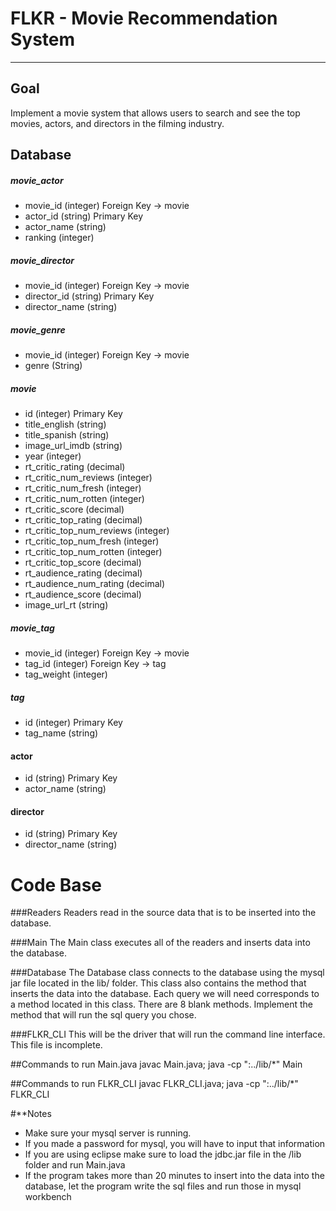 # FLKR - Movie Recommendation System
------------------------------

## Goal

Implement a movie system that allows users to search and see the top movies, actors, and directors in the filming industry.

## Database

##### movie_actor
- movie_id      (integer)   Foreign Key -> movie
- actor_id      (string)    Primary Key
- actor_name    (string)
- ranking       (integer)

##### movie_director
- movie_id          (integer)   Foreign Key -> movie
- director_id       (string)    Primary Key
- director_name     (string)

##### movie_genre
- movie_id          (integer)   Foreign Key -> movie
- genre             (String)

##### movie
- id                            (integer)   Primary Key
- title_english                 (string)
- title_spanish                 (string)
- image_url_imdb                (string)
- year                          (integer)
- rt_critic_rating              (decimal)
- rt_critic_num_reviews         (integer)
- rt_critic_num_fresh           (integer)
- rt_critic_num_rotten          (integer)
- rt_critic_score               (decimal)
- rt_critic_top_rating          (decimal)
- rt_critic_top_num_reviews     (integer)
- rt_critic_top_num_fresh       (integer)
- rt_critic_top_num_rotten      (integer)
- rt_critic_top_score           (decimal)
- rt_audience_rating            (decimal)
- rt_audience_num_rating        (decimal)
- rt_audience_score             (decimal)
- image_url_rt                  (string)

##### movie_tag
- movie_id      (integer)   Foreign Key -> movie
- tag_id        (integer)   Foreign Key -> tag
- tag_weight    (integer)

##### tag
- id        	(integer)   Primary Key
- tag_name      (string)

#### actor
- id				(string)	Primary Key
- actor_name		(string)

#### director
- id				(string)	Primary Key
- director_name		(string)


# Code Base

###Readers
Readers read in the source data that is to be inserted into the database.

###Main
The Main class executes all of the readers and inserts data into the database.

###Database
The Database class connects to the database using the mysql jar file located in the lib/ folder. This class also contains the method that inserts the data into the database. Each query we will need corresponds to a method located in this class. There are 8 blank methods. Implement the method that will run the sql query you chose.

###FLKR_CLI
This will be the driver that will run the command line interface. This file is incomplete.


##Commands to run Main.java
javac Main.java;
java -cp ":../lib/*" Main


##Commands to run FLKR_CLI
javac FLKR_CLI.java;
java -cp ":../lib/*" FLKR_CLI


#**Notes
- Make sure your mysql server is running.
- If you made a password for mysql, you will have to input that information
- If you are using eclipse make sure to load the jdbc.jar file in the /lib folder and run Main.java
- If the program takes more than 20 minutes to insert into the data into the database, let the program write the sql files and run 	those in mysql workbench